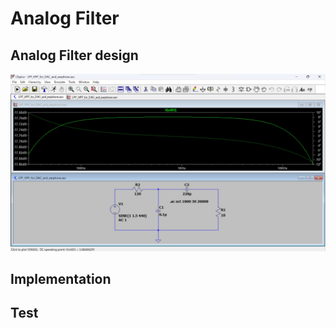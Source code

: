 # Analog Filter

## Analog Filter design

<img src="doc/analog_filter_simulation.jpg" width=600>

## Implementation

## Test
